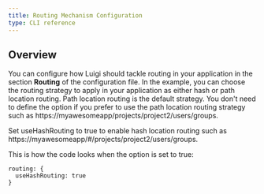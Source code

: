 ```yaml
---
title: Routing Mechanism Configuration
type: CLI reference
---
```


## Overview

You can configure how Luigi should tackle routing in your application in the section **Routing** of the configuration file. In the example, you can choose the routing strategy to apply in your application as either hash or path location routing. Path location routing is the default strategy. You don't need to define the option if you prefer to use the path location routing strategy such as https://myawesomeapp/projects/project2/users/groups.

Set useHashRouting to true to enable hash location routing such as https://myawesomeapp/#/projects/project2/users/groups. 

This is how the code looks when the option is set to true:

````
routing: {
  useHashRouting: true
}
````
